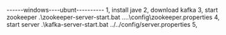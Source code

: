 ------windows----ubunt----------
    1, install jave
    2, download kafka
    3, start zookeeper   .\zookeeper-server-start.bat ..\..\config\zookeeper.properties
    4, start server      .\kafka-server-start.bat ../../config/server.properties
    5, 